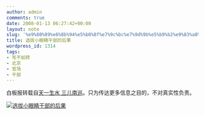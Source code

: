 ```yaml
---
author: admin
comments: true
date: 2008-01-13 06:27:42+00:00
layout: note
slug: '%e9%80%89%e6%8b%94%e5%b0%8f%e7%9c%bc%e7%9d%9b%e5%b9%b2%e9%83%a8%e7%9a%84%e5%90%8e%e6%9e%9c'
title: 选拔小眼睛干部的后果
wordpress_id: 1314
tags:
- 写不如转
- 北京
- 官场
- 干部
---
```


白板报转载自[天一生水 三儿南巡](http://sanernanxun.yculblog.com/post.1851303.html)。只为传达更多信息之目的，不对真实性负责。

[![选拔小眼睛干部的后果](http://www.baibanbao.net/wp-content/uploads/2008/01/small-eyes.jpg)](http://www.baibanbao.net/wp-content/uploads/2008/01/small-eyes.jpg)
